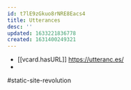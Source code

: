```yaml
---
id: t7lE9zGkuo8rNRE8Eacs4
title: Utterances
desc: ''
updated: 1633221836778
created: 1631400249321
---
```




- [[vcard.hasURL]] https://utteranc.es/
- 

#static-site-revolution

